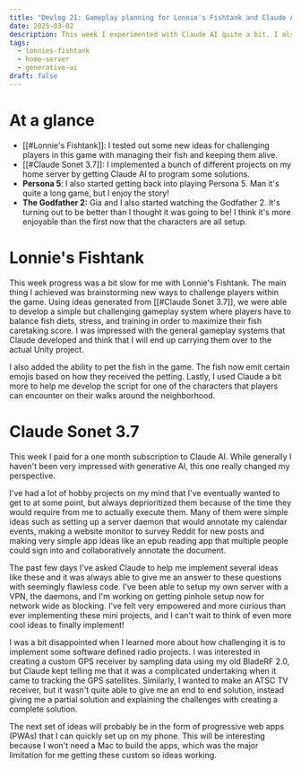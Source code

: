 ```yaml
---
title: "Devlog 21: Gameplay planning for Lonnie's Fishtank and Claude AI Experiments"
date: 2025-03-02
description: This week I experimented with Claude AI quite a bit. I also made a little bit of progress on Lonnie's Fishtank using Claude.
tags:
  - lonnies-fishtank
  - home-server
  - generative-ai
draft: false
---
```


# At a glance 
- [[#Lonnie's Fishtank]]: I tested out some new ideas for challenging players in this game with managing their fish and keeping them alive.
- [[#Claude Sonet 3.7]]: I implemented a bunch of different projects on my home server by getting Claude AI to program some solutions.
- **Persona 5**: I also started getting back into playing Persona 5. Man it's quite a long game, but I enjoy the story!
- **The Godfather 2:** Gia and I also started watching the Godfather 2. It's turning out to be better than I thought it was going to be! I think it's more enjoyable than the first now that the characters are all setup.

# Lonnie's Fishtank

This week progress was a bit slow for me with Lonnie's Fishtank. The main thing I achieved was brainstorming new ways to challenge players within the game. Using ideas generated from [[#Claude Sonet 3.7]], we were able to develop a simple but challenging gameplay system where players have to balance fish diets, stress, and training in order to maximize their fish caretaking score. I was impressed with the general gameplay systems that Claude developed and think that I will end up carrying them over to the actual Unity project.

I also added the ability to pet the fish in the game. The fish now emit certain emojis based on how they received the petting. Lastly, I used Claude a bit more to help me develop the script for one of the characters that players can encounter on their walks around the neighborhood.

# Claude Sonet 3.7

This week I paid for a one month subscription to Claude AI. While generally I haven't been very impressed with generative AI, this one really changed my perspective. 

I've had a lot of hobby projects on my mind that I've eventually wanted to get to at some point, but always deprioritized them because of the time they would require from me to actually execute them. Many of them were simple ideas such as setting up a server daemon that would annotate my calendar events, making a website monitor to survey Reddit for new posts and making very simple app ideas like an epub reading app that multiple people could sign into and collaboratively annotate the document. 

The past few days I've asked Claude to help me implement several ideas like these and it was always able to give me an answer to these questions with seemingly flawless code. I've been able to setup my own server with a VPN, the daemons, and I'm working on getting pinhole setup now for network wide as blocking. I've felt very empowered and more curious than ever implementing these mini projects, and I can't wait to think of even more cool ideas to finally implement! 

I was a bit disappointed when I learned more about how challenging it is to implement some software defined radio projects. I was interested in creating a custom GPS receiver by sampling data using my old BladeRF 2.0, but Claude kept telling me that it was a complicated undertaking when it came to tracking the GPS satellites. Similarly, I wanted to make an ATSC TV receiver, but it wasn't quite able to give me an end to end solution, instead giving me a partial solution and explaining the challenges with creating a complete solution.

The next set of ideas will probably be in the form of progressive web apps (PWAs) that I can quickly set up on my phone. This will be interesting because I won't need a Mac to build the apps, which was the major limitation for me getting these custom so ideas working. 